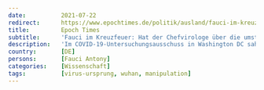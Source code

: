 ```yaml
---
date:          2021-07-22
redirect:      https://www.epochtimes.de/politik/ausland/fauci-im-kreuzfeuer-hat-der-chefvirologe-ueber-die-umstrittene-virusforschung-im-wuhan-labor-gelogen-a3561400.html
title:         Epoch Times
subtitle:      'Fauci im Kreuzfeuer: Hat der Chefvirologe über die umstrittene Virusforschung im Wuhan-Labor gelogen?'
description:   'Im COVID-19-Untersuchungsausschuss in Washington DC sah sich der US-Chefvirologe Anthony Fauci neuen Vorwürfen ausgesetzt. Diesmal lautete der Vorwurf, er habe den Ausschuss belogen.'
country:       [DE]
persons:       [Fauci Antony]
categories:    [Wissenschaft]
tags:          [virus-ursprung, wuhan, manipulation]
---
```

